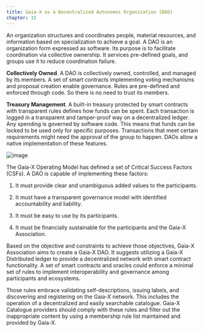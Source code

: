 ```yaml
---
title: Gaia-X as a Decentralized Autonomos Organization (DAO)
chapter: 15
---
```


An organization structures and coordinates people, material resources, and information based on specialization to achieve a goal. A DAO is an organization form expressed as software. Its purpose is to facilitate coordination via collective ownership. It services pre-defined goals, and groups use it to reduce coordination failure.

**Collectively Owned**. A DAO is collectively owned, controlled, and managed by its members. A set of smart contracts implementing voting mechanisms and proposal creation enable governance. Rules are pre-defined and enforced through code. So there is no need to trust its members.

**Treasury Management**. A built-in treasury protected by smart contracts with transparent rules defines how funds can be spent. Each transaction is logged in a transparent and tamper-proof way on a decentralized ledger. Any spending is governed by software code. This means that funds can be locked to be used only for specific purposes. Transactions that meet certain requirements might need the approval of the group to happen. DAOs allow a native implementation of these features.

![image](https://user-images.githubusercontent.com/75223088/131270674-d9fcc842-0d7c-4caf-82a9-f87c2142b6bf.png)


The Gaia-X Operating Model has defined a set of Critical Success Factors (CSFs).  A DAO is capable of implementing these factors:

1. It must provide clear and unambiguous added values to the participants.

2. It must have a transparent governance model with identified accountability and liability.
3. It must be easy to use by its participants.

4. It must be financially sustainable for the participants and the Gaia-X Association.

Based on the objective and constraints to achieve those objectives, Gaia-X Association aims to create a Gaia-X DAO. It suggests utilizing a Gaia-X Distributed ledger to provide a decentralized network with smart contract functionality. A set of smart contracts and oracles could enforce a minimal set of rules to implement interoperability and governance among participants and ecosystems.

Those rules embrace validating self-descriptions, issuing labels, and discovering and registering on the Gaia-X network. This includes the operation of a decentralized and easily searchable catalogue. Gaia-X Catalogue providers should comply with these rules and filter out the inappropriate content by using a membership rule list maintained and provided by Gaia-X.
